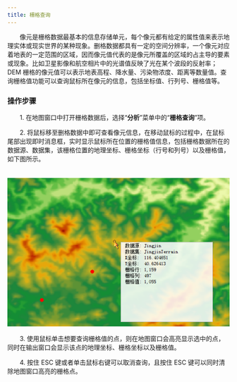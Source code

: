 ```yaml
---
title: 栅格查询
---
```


　　像元是栅格数据最基本的信息存储单元，每个像元都有给定的属性值来表示地理实体或现实世界的某种现象。删格数据都具有一定的空间分辨率，一个像元对应着地表的一定范围的区域，因而像元值代表的是像元所覆盖的区域的占主导的要素或现象。比如卫星影像和航空相片中的光谱值反映了光在某个波段的反射率；DEM 栅格的像元值可以表示地表高程、降水量、污染物浓度、距离等数量值。查询栅格值功能可以查询鼠标所在像元的信息，包括坐标值、行列号、栅格值等。

### 操作步骤

　　1.  在地图窗口中打开栅格数据后，选择“**分析**”菜单中的“**栅格查询**”项。

　　2.  将鼠标移至删格数据中即可查看像元信息，在移动鼠标的过程中，在鼠标尾部出现即时消息框，实时显示鼠标所在位置的栅格值信息，包括栅格数据所在的数据源、数据集，该栅格位置的地理坐标、栅格坐标（行号和列号）以及栅格值，如下图所示。

　　![](img/RasterVauleResult.png)

　　3.  使用鼠标单击想要查询栅格值的点，则在地图窗口会高亮显示选中的点，同时在输出窗口会显示该点的地理坐标、栅格坐标以及栅格值。

　　4.  按住 ESC 键或者单击鼠标右键可以取消查询，且按住 ESC 键可以同时清除地图窗口高亮的栅格点。

